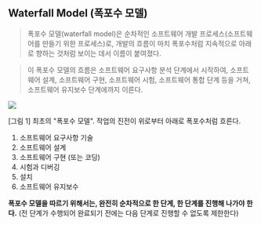 ## Waterfall Model (폭포수 모델)

>폭포수 모델(waterfall model)은 순차적인 소프트웨어 개발 프로세스(소프트웨어를 만들기 위한 프로세스)로, 개발의 흐름이 마치 폭포수처럼 지속적으로 아래로 향하는 것처럼 보이는 데서 이름이 붙여졌다.

>이 폭포수 모델의 흐름은 소프트웨어 요구사항 분석 단계에서 시작하여, 소프트웨어 설계, 소프트웨어 구현, 소프트웨어 시험, 소프트웨어 통합 단계 등을 거쳐, 소프트웨어 유지보수 단계에까지 이른다.

![](https://upload.wikimedia.org/wikipedia/commons/thumb/e/e2/Waterfall_model.svg/350px-Waterfall_model.svg.png)

[그림 1] 최초의 "폭포수 모델". 작업의 진전이 위로부터 아래로 폭포수처럼 흐른다.

1. 소프트웨어 요구사항 기술
2. 소프트웨어 설계
3. 소프트웨어 구현 (또는 코딩)
4. 시험과 디버깅
5. 설치
6. 소프트웨어 유지보수

**폭포수 모델을 따르기 위해서는, 완전히 순차적으로 한 단계, 한 단계를 진행해 나가야 한다.**
(전 단계가 수행되어 완료되기 전에는 다음 단계로 진행할 수 없도록 제한한다)